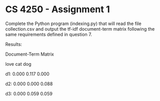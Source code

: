 # CS 4250 - Assignment 1

Complete the Python program (indexing.py) that will read the file collection.csv and output the tf-idf document-term matrix following the same requirements defined in question 7.

Results:

Document-Term Matrix

love     cat     dog
 
d1: 0.000	0.117	0.000

d2: 0.000	0.000	0.088

d3: 0.000	0.059	0.059
